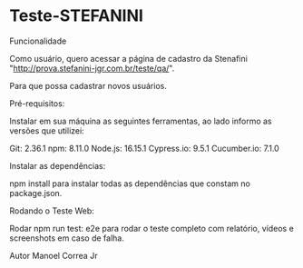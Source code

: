 # Teste-STEFANINI

Funcionalidade

Como usuário, quero acessar a página de cadastro da Stenafini "http://prova.stefanini-jgr.com.br/teste/qa/".

Para que possa cadastrar novos usuários.

Pré-requisitos:

Instalar em sua máquina as seguintes ferramentas, ao lado informo as versões que utilizei:

Git: 2.36.1
npm: 8.11.0 
Node.js: 16.15.1 
Cypress.io: 9.5.1
Cucumber.io: 7.1.0

Instalar as dependências:

npm install para instalar todas as dependências que constam no package.json.

Rodando o Teste Web:

Rodar npm run test: e2e para rodar o teste completo com relatório, vídeos e screenshots em caso de falha.


Autor
Manoel Correa Jr
